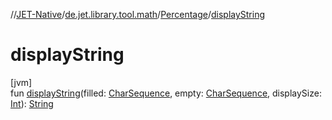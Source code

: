 //[JET-Native](../../../index.md)/[de.jet.library.tool.math](../index.md)/[Percentage](index.md)/[displayString](display-string.md)

# displayString

[jvm]\
fun [displayString](display-string.md)(filled: [CharSequence](https://kotlinlang.org/api/latest/jvm/stdlib/kotlin/-char-sequence/index.html), empty: [CharSequence](https://kotlinlang.org/api/latest/jvm/stdlib/kotlin/-char-sequence/index.html), displaySize: [Int](https://kotlinlang.org/api/latest/jvm/stdlib/kotlin/-int/index.html)): [String](https://kotlinlang.org/api/latest/jvm/stdlib/kotlin/-string/index.html)
